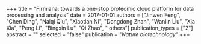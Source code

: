 +++
title = "Firmiana: towards a one-stop proteomic cloud platform for data processing and analysis"
date = 2017-01-01
authors = ["Jinwen Feng", "Chen Ding", "Naiqi Qiu", "Xiaotian Ni", "Dongdong Zhan", "Wanlin Liu", "Xia Xia", "Peng Li", "Bingxin Lu", "Qi Zhao", " others"]
publication_types = ["2"]
abstract = ""
selected = "false"
publication = "*Nature biotechnology*"
+++


